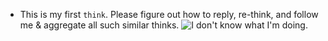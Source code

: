 - This is my first `think`. Please figure out how to reply, re-think, and follow me & aggregate all such similar thinks.
![I don't know what I'm doing](https://i.kym-cdn.com/entries/icons/original/000/008/342/ihave.jpg).

